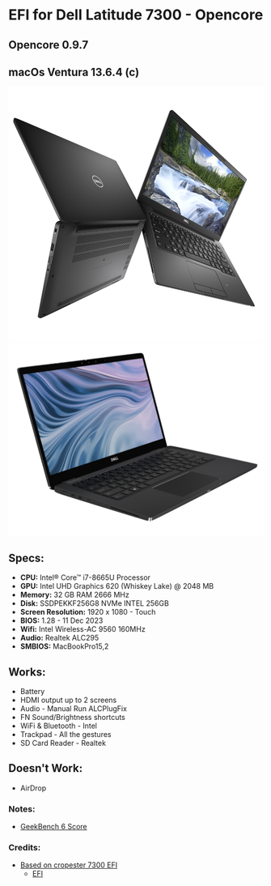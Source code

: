 # EFI for Dell Latitude 7300 - Opencore
## Opencore 0.9.7
## macOs Ventura 13.6.4 (c)

![image](7300_2.png)
![image](7300.png)

## Specs:

  - **CPU:** Intel® Core™ i7-8665U Processor
  - **GPU:** Intel UHD Graphics 620 (Whiskey Lake) @ 2048 MB
  - **Memory:** 32 GB RAM 2666 MHz
  - **Disk:** SSDPEKKF256G8 NVMe INTEL 256GB
  - **Screen Resolution:** 1920 x 1080 - Touch 
  - **BIOS:** 1.28 - 11 Dec 2023
  - **Wifi:** Intel Wireless-AC 9560 160MHz
  - **Audio:** Realtek ALC295
  - **SMBIOS:** MacBookPro15,2

## Works:

  * Battery
  * HDMI output up to 2 screens
  * Audio - Manual Run ALCPlugFix
  * FN Sound/Brightness shortcuts
  * WiFi & Bluetooth - Intel
  * Trackpad - All the gestures
  * SD Card Reader - Realtek

## Doesn't Work:
  * AirDrop

### Notes:
* [GeekBench 6 Score](https://browser.geekbench.com/v6/cpu/4099903)

### Credits:
* [Based on cropester 7300 EFI](https://osxlatitude.com/forums/topic/18195-dell-latitude-7300-bad-audio-with-alc295-alc3254/)
  * [EFI](https://mega.nz/file/OQIXBJib#aBZ-m8NzIPAEOjHF5g3QRzad9SzBQJkj0FM21iumteg)
